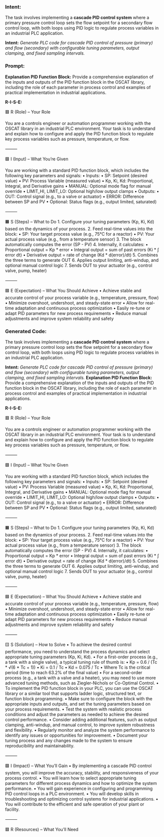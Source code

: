### Intent:
The task involves implementing a **cascade PID control system** where a primary pressure control loop sets the flow setpoint for a secondary flow control loop, with both loops using PID logic to regulate process variables in an industrial PLC application.  

**Intent:** *Generate PLC code for cascade PID control of pressure (primary) and flow (secondary) with configurable tuning parameters, output clamping, and fixed sampling intervals.*

### Prompt:
**Explanation PID Function Block:**
Provide a comprehensive explanation of the inputs and outputs of the PID function block in the OSCAT library, including the role of each parameter in process control and examples of practical implementation in industrial applications.

**R-I-S-E:**

🟥 R (Role) – Your Role

You are a controls engineer or automation programmer working with the OSCAT library in an industrial PLC environment. Your task is to understand and explain how to configure and apply the PID function block to regulate key process variables such as pressure, temperature, or flow.

⸻

🟩 I (Input) – What You’re Given

You are working with a standard PID function block, which includes the following key parameters and signals:
	•	Inputs:
	•	SP: Setpoint (desired value)
	•	PV: Process Variable (measured value)
	•	Kp, Ki, Kd: Proportional, Integral, and Derivative gains
	•	MANUAL: Optional mode flag for manual override
	•	LIMIT_HI, LIMIT_LO: Optional high/low output clamps
	•	Outputs:
	•	OUT: Control signal (e.g., to a valve or actuator)
	•	ERROR: Difference between SP and PV
	•	Optional: Status flags (e.g., output limited, saturated)

⸻

🟧 S (Steps) – What to Do
	1.	Configure your tuning parameters (Kp, Ki, Kd) based on the dynamics of your process.
	2.	Feed real-time values into the block:
	•	SP: Your target process value (e.g., 75°C for a reactor)
	•	PV: Your actual process value (e.g., from a temperature sensor)
	3.	The block automatically computes the error (SP - PV)
	4.	Internally, it calculates:
	•	Proportional output = Kp * error
	•	Integral output = sum of past errors (Ki * ∫ error dt)
	•	Derivative output = rate of change (Kd * d(error)/dt)
	5.	Combines the three terms to generate OUT
	6.	Applies output limiting, anti-windup, and optional manual control logic
	7.	Sends OUT to your actuator (e.g., control valve, pump, heater)

⸻

🟦 E (Expectation) – What You Should Achieve
	•	Achieve stable and accurate control of your process variable (e.g., temperature, pressure, flow)
	•	Minimize overshoot, undershoot, and steady-state error
	•	Allow for real-time adaptation and continuous process optimization
	•	Easily re-tune or adapt PID parameters for new process requirements
	•	Reduce manual adjustments and improve system reliability and safety

### Generated Code:
The task involves implementing a **cascade PID control system** where a primary pressure control loop sets the flow setpoint for a secondary flow control loop, with both loops using PID logic to regulate process variables in an industrial PLC application.  

**Intent:** *Generate PLC code for cascade PID control of pressure (primary) and flow (secondary) with configurable tuning parameters, output clamping, and fixed sampling intervals.*
**Explanation PID Function Block:**
Provide a comprehensive explanation of the inputs and outputs of the PID function block in the OSCAT library, including the role of each parameter in process control and examples of practical implementation in industrial applications.

**R-I-S-E:**

🟥 R (Role) – Your Role

You are a controls engineer or automation programmer working with the OSCAT library in an industrial PLC environment. Your task is to understand and explain how to configure and apply the PID function block to regulate key process variables such as pressure, temperature, or flow.

⸻

🟩 I (Input) – What You’re Given

You are working with a standard PID function block, which includes the following key parameters and signals:
	•	Inputs:
	•	SP: Setpoint (desired value)
	•	PV: Process Variable (measured value)
	•	Kp, Ki, Kd: Proportional, Integral, and Derivative gains
	•	MANUAL: Optional mode flag for manual override
	•	LIMIT_HI, LIMIT_LO: Optional high/low output clamps
	•	Outputs:
	•	OUT: Control signal (e.g., to a valve or actuator)
	•	ERROR: Difference between SP and PV
	•	Optional: Status flags (e.g., output limited, saturated)

⸻

🟧 S (Steps) – What to Do
	1.	Configure your tuning parameters (Kp, Ki, Kd) based on the dynamics of your process.
	2.	Feed real-time values into the block:
	•	SP: Your target process value (e.g., 75°C for a reactor)
	•	PV: Your actual process value (e.g., from a temperature sensor)
	3.	The block automatically computes the error (SP - PV)
	4.	Internally, it calculates:
	•	Proportional output = Kp * error
	•	Integral output = sum of past errors (Ki * ∫ error dt)
	•	Derivative output = rate of change (Kd * d(error)/dt)
	5.	Combines the three terms to generate OUT
	6.	Applies output limiting, anti-windup, and optional manual control logic
	7.	Sends OUT to your actuator (e.g., control valve, pump, heater)

⸻

🟦 E (Expectation) – What You Should Achieve
	•	Achieve stable and accurate control of your process variable (e.g., temperature, pressure, flow)
	•	Minimize overshoot, undershoot, and steady-state error
	•	Allow for real-time adaptation and continuous process optimization
	•	Easily re-tune or adapt PID parameters for new process requirements
	•	Reduce manual adjustments and improve system reliability and safety

⸻

🟨 S (Solution) – How to Solve
	•	To achieve the desired control performance, you need to understand the process dynamics and select appropriate tuning parameters (Kp, Ki, Kd).
	•	For a first-order process (e.g., a tank with a single valve), a typical tuning rule of thumb is:
	•	Kp = 0.6 / (Tc * √(6 * Tc + 1))
	•	Ki = 0.1 / Tc
	•	Kd = 0.075 / Tc
	•	Where Tc is the critical period (time to reach 63.2% of the final value)
	•	For a second-order process (e.g., a tank with a valve and a heater), you may need to use more advanced tuning methods, such as Ziegler-Nichols or Co-Optimal Control.
	•	To implement the PID function block in your PLC, you can use the OSCAT library or a similar tool that supports ladder logic, structured text, or function block programming.
	•	Make sure to configure the block with the appropriate inputs and outputs, and set the tuning parameters based on your process requirements.
	•	Test the system with realistic process conditions and adjust the parameters as needed to achieve the desired control performance.
	•	Consider adding additional features, such as output clamping, anti-windup, and manual control, to improve system robustness and flexibility.
	•	Regularly monitor and analyze the system performance to identify any issues or opportunities for improvement.
	•	Document your tuning process and any changes made to the system to ensure reproducibility and maintainability.

⸻

🟩 I (Impact) – What You’ll Gain
	•	By implementing a cascade PID control system, you will improve the accuracy, stability, and responsiveness of your process control.
	•	You will learn how to select appropriate tuning parameters for different process dynamics and how to optimize the system performance.
	•	You will gain experience in configuring and programming PID control loops in a PLC environment.
	•	You will develop skills in troubleshooting and optimizing control systems for industrial applications.
	•	You will contribute to the efficient and safe operation of your plant or facility.

⸻

🟥 R (Resources) – What You’ll Need
